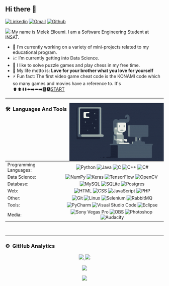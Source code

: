 ## Hi there 👋
[![Linkedin](https://img.shields.io/badge/-melek_elloumi-blue?style=flat&logo=Linkedin&logoColor=white)](https://www.linkedin.com/in/melek-elloumi/) [![Gmail](https://img.shields.io/badge/-melek_elloumi-c14438?style=flat&logo=Gmail&logoColor=white)](mailto:melek.elloumi@insat.ucar.tn) [![Github](https://img.shields.io/github/followers/MelekElloumi?label=Follow&style=social)](https://github.com/MelekElloumi) 

<img src="https://readme-typing-svg.herokuapp.com?lines=Software+Engineering+Student;Data%20Science%20Enthusiast;Problem%20Solver&center=false&width=500&height=50">
My name is Melek Elloumi. I am a Software Engineering Student at INSAT. 

- 🔭&nbsp;I’m currently working on a variety of mini-projects related to my educational program.
- 📈&nbsp;I’m currently getting into Data Science.
- 🎲&nbsp;I like to solve puzzle games and play chess in my free time.
- 💫&nbsp;My life motto is: **Love for your brother what you love for yourself**
- ⚡&nbsp;Fun fact: The first video game cheat code is the KONAMI code which so many games and movies have a reference to. It's ⬆️⬆️⬇️⬇️⬅️➡️⬅️➡️🅱️🅰️<ins>START</ins>

---------------------------------------------------------------------------------------------------------------
<img alt="Night Coding" src="https://raw.githubusercontent.com/AVS1508/AVS1508/master/assets/Night-Coding.gif" align="right"/>

### 🛠 &nbsp;**Languages And Tools**

|  |  |
| :----------- | :-----------: |
|Programming Languages: | ![Python](https://img.shields.io/badge/-Python-05122A?style=flat&logo=python)&nbsp;![Java](https://img.shields.io/badge/-Java-05122A?style=flat&logo=Java&logoColor=FFA518)&nbsp;![C](https://img.shields.io/badge/-C-05122A?style=flat&logo=C&logoColor=A8B9CC)&nbsp;![C++](https://img.shields.io/badge/-C++-05122A?style=flat&logo=C%2B%2B&logoColor=00599C)&nbsp;![C#](https://img.shields.io/badge/c%23-05122A?style=flat&logo=c-sharp)|
| Data Science: | ![NumPy](https://img.shields.io/badge/numpy-05122A?style=flat&logo=numpy)&nbsp;![Keras](https://img.shields.io/badge/Keras-05122A?style=flat&logo=Keras)&nbsp;![TensorFlow](https://img.shields.io/badge/TensorFlow-05122A?style=flat&logo=TensorFlow)&nbsp;![OpenCV](https://img.shields.io/badge/OpenCV-05122A?style=flat&logo=OpenCV)&nbsp;
| Database: |![MySQL](https://img.shields.io/badge/mysql-05122A?style=flat&logo=mysql&logoColor=white)&nbsp;![SQLite](https://img.shields.io/badge/sqlite-05122A?style=flat&logo=sqlite&logoColor=white)&nbsp;![Postgres](https://img.shields.io/badge/postgres-05122A?style=flat&logo=postgresql&logoColor=white)
| Web: |![HTML](https://img.shields.io/badge/-HTML-05122A?style=flat&logo=HTML5)&nbsp;![CSS](https://img.shields.io/badge/-CSS-05122A?style=flat&logo=CSS3&logoColor=1572B6)&nbsp;![JavaScript](https://img.shields.io/badge/javascript-05122A.svg?style=flat&logo=javascript)&nbsp;![PHP](https://img.shields.io/badge/php-05122A.svg?style=flat&logo=php)
| Other: |![Git](https://img.shields.io/badge/-Git-05122A?style=flat&logo=git)&nbsp;![Linux](https://img.shields.io/badge/Linux-05122A?style=flat&logo=linux)&nbsp;![Selenium](https://img.shields.io/badge/-selenium-05122A?style=flat&logo=selenium)&nbsp;![RabbitMQ](https://img.shields.io/badge/Rabbitmq-05122A?style=flat&logo=rabbitmq)
| Tools: |![PyCharm](https://img.shields.io/badge/pycharm-05122A?style=flat&logo=pycharm)&nbsp;![Visual Studio Code](https://img.shields.io/badge/Visual%20Studio%20Code-05122A?style=flat&logo=visual-studio-code)&nbsp;![Eclipse](https://img.shields.io/badge/Eclipse-05122A?style=flat&logo=Eclipse)
| Media:|![Sony Vegas Pro](https://img.shields.io/badge/-Sony%20Vegas%20Pro-05122A?style=flat)&nbsp;![OBS](https://img.shields.io/badge/-OBS-05122A?style=flat)&nbsp;![Photoshop](https://img.shields.io/badge/-Photoshop-05122A?style=flat&logo=adobe-photoshop)&nbsp;![Audacity](https://img.shields.io/badge/Audacity-05122A?style=flat&logo=audacity&logoColor=white)

<br>

---------------------------------------------------------------------------------------------------------------
### ⚙️ &nbsp;**GitHub Analytics**

<p align="center">
<a href="https://github.com/MelekElloumi">
  <img height="180em" src="https://github-readme-stats-eight-theta.vercel.app/api?username=MelekElloumi&show_icons=true&theme=algolia&include_all_commits=true&count_private=true&hide=prs,issues"/>
  <img height="180em" src="https://github-readme-stats-eight-theta.vercel.app/api/top-langs/?username=MelekElloumi&layout=compact&langs_count=7&theme=algolia&hide=jupyter%20notebook"/>
</a>
</p>
<p align="center">
<img align="center" src="https://activity-graph.herokuapp.com/graph?username=MelekElloumi&layout=compact&theme=rogue"/>
  </p>
  <p align="center">
<img align="center" src="https://github-readme-streak-stats.herokuapp.com/?user=MelekElloumi&theme=algolia"/>
  </p>
